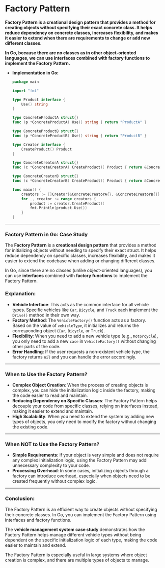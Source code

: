 # Factory Pattern

**Factory Pattern is a creational design pattern that provides a method for creating objects without specifying their exact concrete class. It helps reduce dependency on concrete classes, increases flexibility, and makes it easier to extend when there are requirements to change or add new different classes.**

**In Go, because there are no classes as in other object-oriented languages, we can use interfaces combined with factory functions to implement the Factory Pattern.**

- **Implementation in Go:**

    ```go
    package main
    
    import "fmt"
    
    type Product interface {
        Use() string
    }
    
    type ConcreteProductA struct{}
    func (p *ConcreteProductA) Use() string { return "ProductA" }
    
    type ConcreteProductB struct{}
    func (p *ConcreteProductB) Use() string { return "ProductB" }
    
    type Creator interface {
        CreateProduct() Product
    }
    
    type ConcreteCreatorA struct{}
    func (c *ConcreteCreatorA) CreateProduct() Product { return &ConcreteProductA{} }
    
    type ConcreteCreatorB struct{}
    func (c *ConcreteCreatorB) CreateProduct() Product { return &ConcreteProductB{} }
    
    func main() {
        creators := []Creator{&ConcreteCreatorA{}, &ConcreteCreatorB{}}
        for _, creator := range creators {
            product := creator.CreateProduct()
            fmt.Println(product.Use())
        }
    }
    
    ```

---

### Factory Pattern in Go: Case Study

The **Factory Pattern** is a **creational design pattern** that provides a method for initializing objects without needing to specify their exact struct. It helps reduce dependency on specific classes, increases flexibility, and makes it easier to extend the codebase when adding or changing different classes.

In Go, since there are no classes (unlike object-oriented languages), you can use **interfaces** combined with **factory functions** to implement the Factory Pattern.


### Explanation:

- **Vehicle Interface**: This acts as the common interface for all vehicle types. Specific vehicles like `Car`, `Bicycle`, and `Truck` each implement the `Drive()` method in their own way.
- **Factory Method**: The `VehicleFactory()` function acts as a factory. Based on the value of `vehicleType`, it initializes and returns the corresponding object (`Car`, `Bicycle`, or `Truck`).
- **Flexibility**: When you need to add a new vehicle type (e.g., `Motorcycle`), you only need to add a new `case` in `VehicleFactory()` without changing other parts of the code.
- **Error Handling**: If the user requests a non-existent vehicle type, the factory returns `nil` and you can handle the error accordingly.

---

### When to Use the Factory Pattern?

- **Complex Object Creation**: When the process of creating objects is complex, you can hide the initialization logic inside the factory, making the code easier to read and maintain.
- **Reducing Dependency on Specific Classes**: The Factory Pattern helps decouple your code from specific classes, relying on interfaces instead, making it easier to extend and maintain.
- **High Scalability**: When you need to extend the system by adding new types of objects, you only need to modify the factory without changing the existing code.

---
### When NOT to Use the Factory Pattern?

- **Simple Requirements**: If your object is very simple and does not require any complex initialization logic, using the Factory Pattern may add unnecessary complexity to your code.
- **Processing Overhead**: In some cases, initializing objects through a factory can introduce overhead, especially when objects need to be created frequently without complex logic.

---

### Conclusion:

The Factory Pattern is an efficient way to create objects without specifying their concrete classes. In Go, you can implement the Factory Pattern using interfaces and factory functions.

The **vehicle management system case study** demonstrates how the Factory Pattern helps manage different vehicle types without being dependent on the specific initialization logic of each type, making the code easier to maintain and extend.

The Factory Pattern is especially useful in large systems where object creation is complex, and there are multiple types of objects to manage.